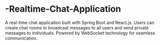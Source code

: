 # -Realtime-Chat-Application
A real-time chat application built with Spring Boot and React.js. Users can create chat rooms to broadcast messages to all users and send private messages to individuals. Powered by WebSocket technology for seamless communication.
